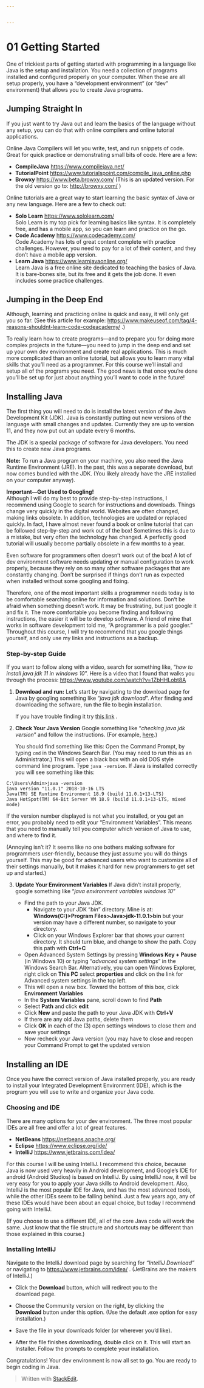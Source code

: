 ```yaml
---


---
```


<h1 id="getting-started">01 Getting Started</h1>
<p>One of trickiest parts of getting started with programming in a language like Java is the setup and installation. You need a collection of programs installed and configured properly on your computer. When these are all setup properly, you have a “development environment” (or “dev” environment) that allows you to create Java programs.</p>
<h2 id="jumping-straight-in">Jumping Straight In</h2>
<p>If you just want to try Java out and learn the basics of the language without any setup, you can do that with online compilers and online tutorial applications.</p>
<p>Online Java Compilers will let you write, test, and run snippets of code. Great for quick practice or demonstrating small bits of code. Here are a few:</p>
<ul>
<li><strong>CompileJava</strong> <a href="https://www.compilejava.net/">https://www.compilejava.net/</a></li>
<li><strong>TutorialPoint</strong> <a href="https://www.tutorialspoint.com/compile_java_online.php">https://www.tutorialspoint.com/compile_java_online.php</a></li>
<li><strong>Browxy</strong> <a href="https://www.beta.browxy.com/">https://www.beta.browxy.com/</a>  (This is an updated version. For the old version go to: <a href="http://browxy.com/">http://browxy.com/</a> )</li>
</ul>
<p>Online tutorials are a great way to start learning the basic syntax of Java or any new language. Here are a few to check out:</p>
<ul>
<li><strong>Solo Learn</strong> <a href="https://www.sololearn.com/">https://www.sololearn.com/</a><br>
Solo Learn is my top pick for learning basics like syntax. It is completely free, and has a mobile app, so you can learn and practice on the go.</li>
<li><strong>Code Academy</strong> <a href="https://www.codecademy.com/">https://www.codecademy.com/</a><br>
Code Academy has lots of great content complete with practice challenges. However, you need to pay for a lot of their content, and they don’t have a mobile app version.</li>
<li><strong>Learn Java</strong> <a href="https://www.learnjavaonline.org/">https://www.learnjavaonline.org/</a><br>
Learn Java is a free online site dedicated to teaching the basics of Java. It is bare-bones site, but its free and it gets the job done. It even includes some practice challenges.</li>
</ul>
<h2 id="jumping-in-the-deep-end">Jumping in the Deep End</h2>
<p>Although, learning and practicing online is quick and easy, it will only get you so far. (See this article for example: <a href="https://www.makeuseof.com/tag/4-reasons-shouldnt-learn-code-codeacademy/">https://www.makeuseof.com/tag/4-reasons-shouldnt-learn-code-codeacademy/</a> .)</p>
<p>To really learn how to create programs—and to prepare you for doing more complex projects in the future—you need to jump in the deep end and set up your own dev environment and create real applications. This is much more complicated than an online tutorial, but allows you to learn many vital skills that you’ll need as a programmer. For this course we’ll install and setup all of the programs you need. The good news is that once you’re done you’ll be set up for just about anything you’ll want to code in the future!</p>
<h2 id="installing-java">Installing Java</h2>
<p>The first thing you will need to do is install the latest version of the Java Development Kit (JDK). Java is constantly putting out new versions of the language with small changes and updates. Currently they are up to version 11, and they now put out an update every 6 months.</p>
<p>The JDK is a special package of software for Java developers. You need this to create new Java programs.</p>
<p><strong>Note:</strong> To run a Java program on your machine, you also need the Java Runtime Environment (JRE). In the past, this was a separate download, but now comes bundled with the JDK. (You likely already have the JRE installed on your computer anyway).</p>
<p><strong>Important—Get Used to Googling!</strong><br>
Although I will do my best to provide step-by-step instructions, I recommend using Google to search for instructions and downloads. Things change very quickly in the digital world. Websites are often changed, making links obsolete. In addition, technologies are updated or replaced quickly. In fact, I have almost never found a book or online tutorial that can be followed step-by-step and work out of the box! Sometimes this is due to a mistake, but very often the technology has changed. A perfectly good tutorial will usually become partially obsolete in a few months to a year.</p>
<p>Even software for programmers often doesn’t work out of the box! A lot of dev environment software needs updating or manual configuration to work properly, because they rely on so many other software packages that are constantly changing. Don’t be surprised if things don’t run as expected when installed without some googling and fixing.</p>
<p>Therefore, one of the most important skills a programmer needs today is to be comfortable searching online for information and solutions. Don’t be afraid when something doesn’t work. It may be frustrating, but just google it and fix it. The more comfortable you become finding and following instructions, the easier it will be to develop software. A friend of mine that works in software development told me, “A programmer is a paid googler.” Throughout this course, I will try to recommend that you google things yourself, and only use my links and instructions as a backup.</p>
<h3 id="step-by-step-guide">Step-by-step Guide</h3>
<p>If you want to follow along with a video, search for something like, “<em>how to install java jdk 11 in windows 10</em>”. Here is a video that I found that walks you through the process: <a href="https://www.youtube.com/watch?v=1ZbHHLobt8A">https://www.youtube.com/watch?v=1ZbHHLobt8A</a></p>
<ol>
<li>
<p><strong>Download and run:</strong> Let’s start by navigating to the download page for Java by googling something like “<em>java jdk download</em>”. After finding and downloading the software, run the file to begin installation.</p>
<p>If you have trouble finding it try <a href="https://www.oracle.com/technetwork/java/javase/downloads/index.html" title="Java JDK Download Page">this link</a> .</p>
</li>
<li>
<p><strong>Check Your Java Version</strong> Google something like “<em>checking java jdk version</em>” and follow the instructions. (For example, <a href="https://www.ibm.com/support/knowledgecenter/en/SS88XH_1.6.0/iva/install_mils_windows_java.html">here</a>.)</p>
<p>You should find something like this: Open the Command Prompt, by typing <code>cmd</code> in the Windows Search Bar. (You may need to run this as an Administrator.) This will open a black box with an old DOS style command line program. Type <code>java -version</code>. If Java is installed correctly you will see something like this:</p>
</li>
</ol>
<pre><code>C:\Users\Admin&gt;java -version
java version "11.0.1" 2018-10-16 LTS
Java(TM) SE Runtime Environment 18.9 (build 11.0.1+13-LTS)
Java HotSpot(TM) 64-Bit Server VM 18.9 (build 11.0.1+13-LTS, mixed mode)
</code></pre>
<p>If the version number displayed is not what you installed, or you get an error, you probably need to edit your “Environment Variables”. This means that you need to manually tell you computer which version of Java to use, and where to find it.</p>
<p>(Annoying isn’t it? It seems like no one bothers making software for programmers user-friendly, because they just assume you will do things yourself. This may be good for advanced users who want to customize all of their settings manually, but it makes it hard for new programmers to get set up and started.)</p>
<ol start="3">
<li>
<p><strong>Update Your Environment Variables</strong> If Java didn’t install properly, google something like “<em>java environment variables windows 10</em>”</p>
<ul>
<li>Find the path to your Java JDK.
<ul>
<li>Navigate to your JDK “<em>bin</em>” directory. Mine is at: <strong>Windows(C:)&gt;Program Files&gt;Java&gt;jdk-11.0.1&gt;bin</strong> but your version may have a different number, so navigate to your directory.</li>
<li>Click on your Windows Explorer bar that shows your current directory. It should turn blue, and change to show the path. Copy this path with <strong>Ctrl+C</strong></li>
</ul>
</li>
<li>Open Advanced System Settings by pressing <strong>Windows Key + Pause</strong> (in Windows 10) or typing “<em>advanced system settings</em>” in the Windows Search Bar. Alternatively, you can open Windows Explorer, right click on <strong>This PC</strong> select <strong>properties</strong> and click on the link for Advanced system settings in the top left.</li>
<li>This will open a new box. Toward the bottom of this box, click <strong>Environment Variables</strong></li>
<li>In the <strong>System Variables</strong> pane, scroll down to find <strong>Path</strong></li>
<li>Select <strong>Path</strong> and click <strong>edit</strong></li>
<li>Click <strong>New</strong> and paste the path to your Java JDK with <strong>Ctrl+V</strong></li>
<li>If there are any old Java paths, delete them</li>
<li>Click <strong>OK</strong> in each of the (3) open settings windows to close them and save your settings</li>
<li>Now recheck your Java version (you may have to close and reopen your Command Prompt to get the updated version</li>
</ul>
</li>
</ol>
<h2 id="installing-an-ide">Installing an IDE</h2>
<p>Once you have the correct version of Java installed properly, you are ready to install your Integrated Development Environment (IDE), which is the program you will use to write and organize your Java code.</p>
<h3 id="choosing-and-ide">Choosing and IDE</h3>
<p>There are many options for your dev environment. The three most popular IDEs are all free and offer a lot of great features.</p>
<ul>
<li><strong>NetBeans</strong>    <a href="https://netbeans.apache.org/">https://netbeans.apache.org/</a></li>
<li><strong>Eclipse</strong> <a href="https://www.eclipse.org/ide/">https://www.eclipse.org/ide/</a></li>
<li><strong>IntelliJ</strong> <a href="https://www.jetbrains.com/idea/">https://www.jetbrains.com/idea/</a></li>
</ul>
<p>For this course I will be using IntelliJ. I recommend this choice, because Java is now used very heavily in Android development, and Google’s IDE for android (Android Studios) is based on IntelliJ. By using IntelliJ now, it will be very easy for you to apply your Java skills to Android development. Also, IntelliJ is the most popular IDE for Java, and has the most advanced tools, while the other IDEs seem to be falling behind. Just a few years ago, any of these IDEs would have been about an equal choice, but today I recommend going with IntelliJ.</p>
<p>(If you choose to use a different IDE, all of the core Java code will work the same. Just know that the file structure and shortcuts may be different than those explained in this course.)</p>
<h3 id="installing-intellij">Installing IntelliJ</h3>
<p>Navigate to the IntelliJ download page by searching for <em>“IntelliJ Download”</em> or navigating to <a href="https://www.jetbrains.com/idea/">https://www.jetbrains.com/idea/</a> . (JetBrains are the makers of IntelliJ.)</p>
<ul>
<li>Click the <strong>Download</strong> button, which will redirect you to the<br>
download page.</li>
</ul>
<ul>
<li>
<p>Choose the Community version on the right, by clicking the<br>
<strong>Download</strong> button under this option. (Use the default .exe option for easy installation.)</p>
</li>
<li>
<p>Save the file in your downloads folder (or wherever you’d like).</p>
</li>
<li>
<p>After the file finishes downloading, double click on it. This will start an Installer. Follow the prompts to complete your installation.</p>
</li>
</ul>
<p>Congratulations! Your dev environment is now all set to go. You are ready to begin coding in Java.</p>
<blockquote>
<p>Written with <a href="https://stackedit.io/">StackEdit</a>.</p>
</blockquote>

